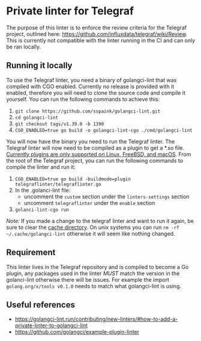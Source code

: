 # Private linter for Telegraf

The purpose of this linter is to enforce the review criteria for the Telegraf project, outlined here: https://github.com/influxdata/telegraf/wiki/Review. This is currently not compatible with the linter running in the CI and can only be ran locally.

## Running it locally

To use the Telegraf linter, you need a binary of golangci-lint that was compiled with CGO enabled. Currently no release is provided with it enabled, therefore you will need to clone the source code and compile it yourself. You can run the following commands to achieve this:

1. `git clone https://github.com/sspaink/golangci-lint.git`
2. `cd golangci-lint`
3. `git checkout tags/v1.39.0 -b 1390`
4. `CGO_ENABLED=true go build -o golangci-lint-cgo ./cmd/golangci-lint`

You will now have the binary you need to run the Telegraf linter. The Telegraf linter will now need to be compiled as a plugin to get a *.so file. [Currently plugins are only supported on Linux, FreeBSD, and macOS](https://golang.org/pkg/plugin/). From the root of the Telegraf project, you can run the following commands to compile the linter and run it:

1. `CGO_ENABLED=true go build -buildmode=plugin telegraflinter/telegraflinter.go`
2. In the .golanci-lint file:
    * uncomment the `custom` section under the `linters-settings` section
    * uncomment `telegraflinter` under the `enable` section 
3. `golanci-lint-cgo run`

*Note:* If you made a change to the telegraf linter and want to run it again, be sure to clear the [cache directory](https://golang.org/pkg/os/#UserCacheDir). On unix systems you can run `rm -rf ~/.cache/golangci-lint` otherwise it will seem like nothing changed.

## Requirement

This linter lives in the Telegraf repository and is compiled to become a Go plugin, any packages used in the linter *MUST* match the version in the golanci-lint otherwise there will be issues. For example the import `golang.org/x/tools v0.1.0` needs to match what golangci-lint is using.

## Useful references

* https://golangci-lint.run/contributing/new-linters/#how-to-add-a-private-linter-to-golangci-lint
* https://github.com/golangci/example-plugin-linter
